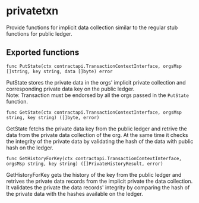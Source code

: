 # privatetxn
Provide functions for implicit data collection similar to the regular stub functions for public ledger. <br>

## Exported functions

```
func PutState(ctx contractapi.TransactionContextInterface, orgsMsp []string, key string, data []byte) error 
```
PutState stores the private data in the orgs' implicit private collection and corresponding private data key on the public ledger.<br>
Note: Transaction must be endorsed by all the orgs passed in the `PutState` function.

```
func GetState(ctx contractapi.TransactionContextInterface, orgsMsp string, key string) ([]byte, error)
```
GetState fetchs the private data key from the public ledger and retrive the data from the private data collection of the org. 
At the same time it checks the integrity of the private data by validating the hash of the data with public hash on the ledger.


```
func GetHistoryForKey(ctx contractapi.TransactionContextInterface, orgsMsp string, key string) ([]PrivateHistoryResult, error)
```

GetHistoryForKey gets the history of the key from the public ledger and retrives the private data records from the implicit private the data collection.
It validates the private the data records' integrity by comparing the hash of the private data with the hashes available on the ledger.

